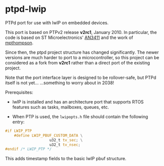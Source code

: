 # ptpd-lwip
PTPd port for use with lwIP on embedded devices.

This port is based on PTPv2 release **v2rc1**, January 2010. In particular, the code is based on ST Microelectronics' [AN3411](http://www.bdtic.com/download/ST/AN3411.pdf) and the work of [mpthompson](https://github.com/mpthompson/stm32_f4_ptpd).

Since then, the ptpd project structure has changed significantly. The newer versions are much harder to port to a microcontroller, so this project can be considered as a fork from **v2rc1** rather than a direct port of the existing project.

Note that the port interface layer is designed to be rollover-safe, but PTPd itself is not yet... ...something to worry about in 2038!

Prerequisites:

- lwIP is installed and has an architecture port that supports RTOS features such as tasks, mailboxes, queues, etc.

- When PTP is used, the ```lwipopts.h``` file should contain the following entry:

```c
#if LWIP_PTP
    #define LWIP_PBUF_CUSTOM_DATA \
                    u32_t tv_sec; \
                    u32_t tv_nsec;
#endif /* LWIP_PTP */
```

  This adds timestamp fields to the basic lwIP pbuf structure.
